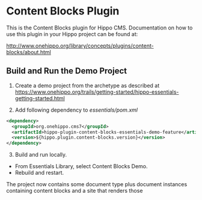 # Content Blocks Plugin

This is the Content Blocks plugin for Hippo CMS. Documentation on how to use this
plugin in your Hippo project can be found at:

http://www.onehippo.org/library/concepts/plugins/content-blocks/about.html

## Build and Run the Demo Project

1. Create a demo project from the archetype as described at https://www.onehippo.org/trails/getting-started/hippo-essentials-getting-started.html
 
2. Add following dependency to *essentials/pom.xml*
```xml
<dependency>
  <groupId>org.onehippo.cms7</groupId>
  <artifactId>hippo-plugin-content-blocks-essentials-demo-feature</artifactId>
  <version>${hippo.plugin.content-blocks.version}</version>     
</dependency>
```

3. Build and run locally.
- From Essentials Library, select Content Blocks Demo. 
- Rebuild and restart.
 
The project now contains some document type plus document instances containing content blocks and a site that renders those